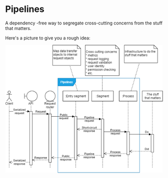 Pipelines
=====

A dependency -free way to segregate cross-cutting concerns from the stuff that matters.

Here's a picture to give you a rough idea:

![Simplified pipeline lifeline diagram](.\assets\Pipelines_lifeline_diagram.png "Not THE solution, but A solution.")
